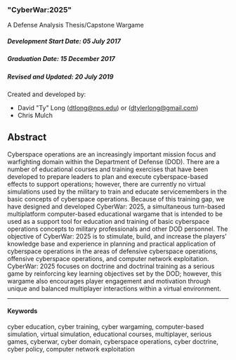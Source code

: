 ### "CyberWar:2025"
A Defense Analysis Thesis/Capstone Wargame

##### Development Start Date: 05 July 2017
##### Graduation Date: 15 December 2017

##### Revised and Updated: 20 July 2019

Created and developed by:
- David "Ty" Long (dtlong@nps.edu) or (dtylerlong@gmail.com)
- Chris Mulch

## Abstract
Cyberspace operations are an increasingly important mission focus and warfighting domain within the Department of Defense (DOD). There are a number of educational courses and training exercises that have been developed to prepare leaders to plan and execute cyberspace-based effects to support operations; however, there are currently no virtual simulations used by the military to train and educate servicemembers in the basic concepts of cyberspace operations. Because of this training gap, we have designed and developed CyberWar: 2025, a simultaneous turn-based multiplatform computer-based educational wargame that is intended to be used as a support tool for education and training of basic cyberspace operations concepts to military professionals and other DOD personnel. The objective of CyberWar: 2025 is to stimulate, build, and increase the players’ knowledge base and experience in planning and practical application of cyberspace operations in the areas of defensive cyberspace operations, offensive cyberspace operations, and computer network exploitation. CyberWar: 2025 focuses on doctrine and doctrinal training as a serious game by reinforcing key learning objectives set by the DOD; however, this wargame also encourages player engagement and motivation through unique and balanced multiplayer interactions within a virtual environment.
___
#### Keywords
cyber education, cyber training, cyber wargaming, computer-based simulation, virtual simulation, educational courses, multiplayer, serious games, cyberwar, cyber domain, cyberspace operations, cyber doctrine, cyber policy, computer network exploitation
